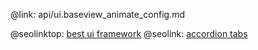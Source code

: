 @link: api/ui.baseview_animate_config.md

@seolinktop: [best ui framework](https://webix.com)
@seolink: [accordion tabs](https://webix.com/widget/accordion/)